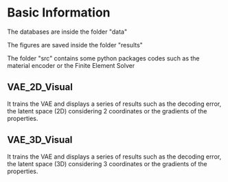 # Basic Information

The databases are inside the folder "data"

The figures are saved inside the folder "results"

The folder "src" contains some python packages codes such as the material encoder or the Finite Element Solver


## VAE_2D_Visual
It trains the VAE and displays a series of results such as the decoding error, the latent space (2D) considering 2 coordinates or the gradients of the properties.

## VAE_3D_Visual
It trains the VAE and displays a series of results such as the decoding error, the latent space (3D) considering 3 coordinates or the gradients of the properties.
